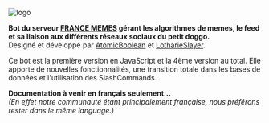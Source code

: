 ![logo](https://user-images.githubusercontent.com/49253492/184919620-49b4ffd3-983d-4aa3-baef-1542c66ff9b6.png)

**Bot du serveur <a href="https://francememes.com">FRANCE MEMES</a> gérant les algorithmes de memes, le feed et sa liaison aux différents réseaux sociaux du petit doggo.** <br/>
Designé et développé par <a href="https://github.com/AtomicBoolean">AtomicBoolean</a> et <a href="https://github.com/LotharieSlayer">LotharieSlayer</a>.

Ce bot est la première version en JavaScript et la 4ème version au total. Elle apporte de nouvelles fonctionnalités, une transition totale dans les bases de données et l'utilisation des SlashCommands.

**Documentation à venir en français seulement...** <br/>
*(En effet notre communauté étant principalement française, nous préférons rester dans le même language.)*
